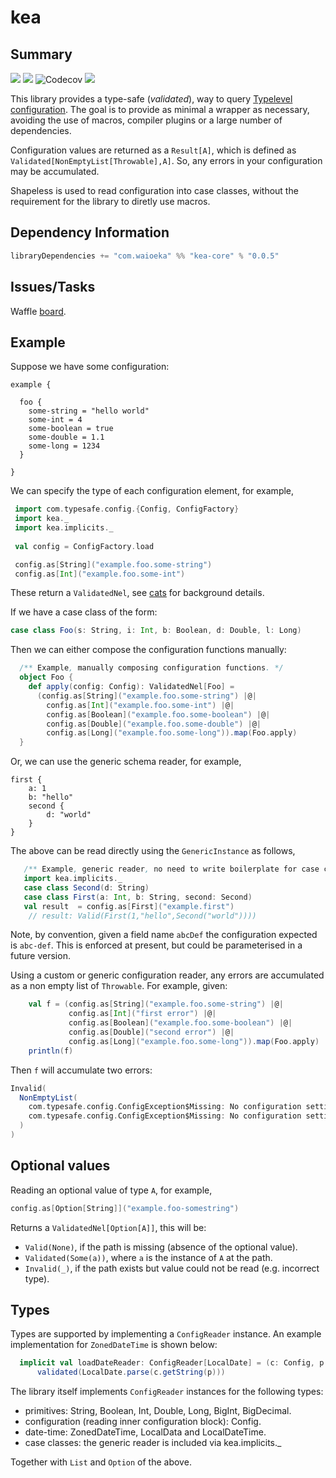 # kea 
## Summary
<p align="left">
<img src="https://travis-ci.org/lewismj/kea.svg?branch=master"/>
<a class="badge-align" href="https://www.codacy.com/app/lewismj/kea?utm_source=github.com&amp;utm_medium=referral&amp;utm_content=lewismj/kea&amp;utm_campaign=Badge_Grade"><img src="https://api.codacy.com/project/badge/Grade/8c5bd884421f40cf8936511208262be9"/></a>
<img src="https://codecov.io/gh/lewismj/kea/branch/master/graph/badge.svg" alt="Codecov"/>
<img src="https://maven-badges.herokuapp.com/maven-central/com.waioeka/kea-core_2.12/badge.svg"/>
</p>

This library provides a type-safe (_validated_),  way to query [Typelevel configuration](https://github.com/typesafehub/config).
The goal is to provide as minimal a wrapper as necessary, avoiding the use of macros, compiler plugins or a large number of
dependencies.

Configuration values are returned as a `Result[A]`, which is defined as `Validated[NonEmptyList[Throwable],A]`.
So, any errors in your configuration may be accumulated.

Shapeless is used to read configuration into case classes, without the requirement for the library to diretly use macros.

## Dependency Information
```scala
libraryDependencies += "com.waioeka" %% "kea-core" % "0.0.5"
```

## Issues/Tasks 

Waffle [board](https://waffle.io/lewismj/tiki).

## Example
Suppose we have some configuration:
```
example {

  foo {
    some-string = "hello world"
    some-int = 4
    some-boolean = true
    some-double = 1.1
    some-long = 1234
  }
  
}
```
We can specify the type of each configuration element, for example,
```scala
 import com.typesafe.config.{Config, ConfigFactory}
 import kea._
 import kea.implicits._
 
 val config = ConfigFactory.load

 config.as[String]("example.foo.some-string")
 config.as[Int]("example.foo.some-int")
```
These return a `ValidatedNel`, see [cats](https://typelevel.org/cats/datatypes/validated.html) for background details.

If we have a case class of the form:
```scala
case class Foo(s: String, i: Int, b: Boolean, d: Double, l: Long)
```
Then we can either compose the configuration functions manually:
```scala
  /** Example, manually composing configuration functions. */
  object Foo {
    def apply(config: Config): ValidatedNel[Foo] =
      (config.as[String]("example.foo.some-string") |@|
        config.as[Int]("example.foo.some-int") |@|
        config.as[Boolean]("example.foo.some-boolean") |@|
        config.as[Double]("example.foo.some-double") |@|
        config.as[Long]("example.foo.some-long")).map(Foo.apply)
  }
```
Or, we can use the generic schema reader, for example,
```
first {
    a: 1
    b: "hello"
    second {
        d: "world"
    }
}
```
The above can be read directly using the `GenericInstance` as follows,
```scala
   /** Example, generic reader, no need to write boilerplate for case classes. */
   import kea.implicits._
   case class Second(d: String)
   case class First(a: Int, b: String, second: Second)
   val result  = config.as[First]("example.first")
    // result: Valid(First(1,"hello",Second("world"))))
```
Note, by convention, given a field name `abcDef` the configuration expected is `abc-def`. This
is enforced at present, but could be parameterised in a future version.

Using a custom or generic configuration reader, any errors are accumulated as a non empty list of `Throwable`. 
For example, given:
```scala
    val f = (config.as[String]("example.foo.some-string") |@|
             config.as[Int]("first error") |@|
             config.as[Boolean]("example.foo.some-boolean") |@|
             config.as[Double]("second error") |@|
             config.as[Long]("example.foo.some-long")).map(Foo.apply)
    println(f)
```
Then `f` will accumulate two errors:
```scala
Invalid(
  NonEmptyList(
    com.typesafe.config.ConfigException$Missing: No configuration setting found for key '"first error"', 
    com.typesafe.config.ConfigException$Missing: No configuration setting found for key '"second error"'
  )
)
```
## Optional values
Reading an optional value of type `A`, for example,
```scala
config.as[Option[String]]("example.foo-somestring")
```
Returns a `ValidatedNel[Option[A]]`, this will be:
* `Valid(None)`, if the path is missing (absence of the optional value).
* `Validated(Some(a))`, where `a` is the instance of `A` at the path.
* `Invalid(_)`, if the path exists but value could not be read (e.g. incorrect type).

## Types

Types are supported by implementing a `ConfigReader` instance. An example implementation for `ZonedDateTime` is shown below:
```scala
  implicit val loadDateReader: ConfigReader[LocalDate] = (c: Config, p: String) =>
      validated(LocalDate.parse(c.getString(p)))
```
The library itself implements `ConfigReader` instances for the following types:

* primitives: String, Boolean, Int, Double, Long, BigInt, BigDecimal.
* configuration (reading inner configuration block): Config.
* date-time: ZonedDateTime, LocalData and LocalDateTime.
* case classes: the generic reader is included via kea.implicits._

Together with `List` and `Option` of the above.
